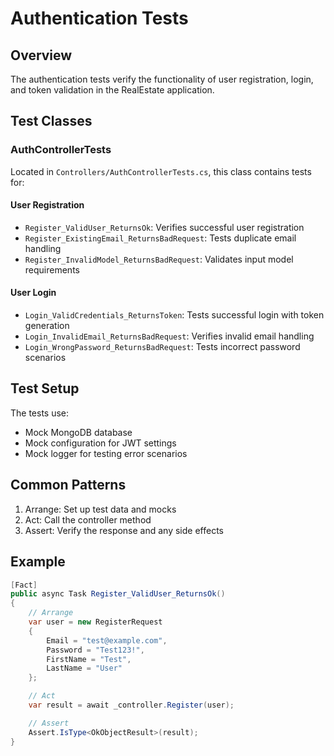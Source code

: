 # Authentication Tests

## Overview
The authentication tests verify the functionality of user registration, login, and token validation in the RealEstate application.

## Test Classes

### AuthControllerTests
Located in `Controllers/AuthControllerTests.cs`, this class contains tests for:

#### User Registration
- `Register_ValidUser_ReturnsOk`: Verifies successful user registration
- `Register_ExistingEmail_ReturnsBadRequest`: Tests duplicate email handling
- `Register_InvalidModel_ReturnsBadRequest`: Validates input model requirements

#### User Login
- `Login_ValidCredentials_ReturnsToken`: Tests successful login with token generation
- `Login_InvalidEmail_ReturnsBadRequest`: Verifies invalid email handling
- `Login_WrongPassword_ReturnsBadRequest`: Tests incorrect password scenarios

## Test Setup
The tests use:
- Mock MongoDB database
- Mock configuration for JWT settings
- Mock logger for testing error scenarios

## Common Patterns
1. Arrange: Set up test data and mocks
2. Act: Call the controller method
3. Assert: Verify the response and any side effects

## Example
```csharp
[Fact]
public async Task Register_ValidUser_ReturnsOk()
{
    // Arrange
    var user = new RegisterRequest 
    { 
        Email = "test@example.com",
        Password = "Test123!",
        FirstName = "Test",
        LastName = "User"
    };

    // Act
    var result = await _controller.Register(user);

    // Assert
    Assert.IsType<OkObjectResult>(result);
}
```
